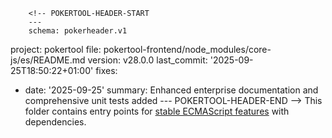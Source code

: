        <!-- POKERTOOL-HEADER-START
        ---
        schema: pokerheader.v1
project: pokertool
file: pokertool-frontend/node_modules/core-js/es/README.md
version: v28.0.0
last_commit: '2025-09-25T18:50:22+01:00'
fixes:
- date: '2025-09-25'
  summary: Enhanced enterprise documentation and comprehensive unit tests added
        ---
        POKERTOOL-HEADER-END -->
This folder contains entry points for [stable ECMAScript features](https://github.com/zloirock/core-js/#ecmascript) with dependencies.
